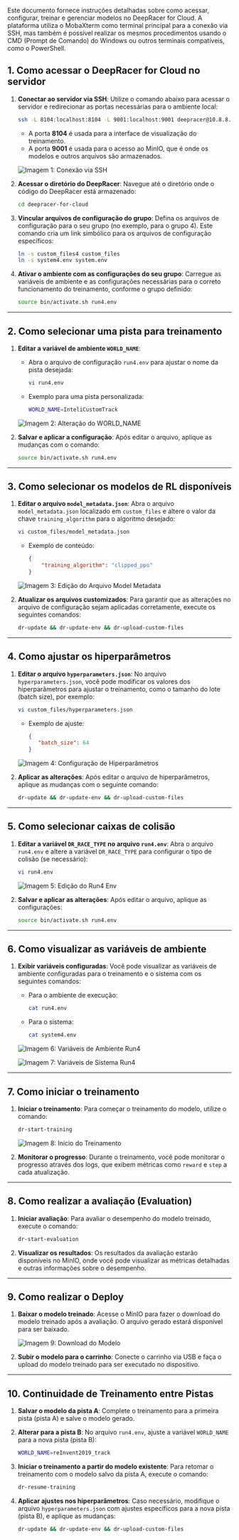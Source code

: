 Este documento fornece instruções detalhadas sobre como acessar, configurar, treinar e gerenciar modelos no DeepRacer for Cloud. A plataforma utiliza o MobaXterm como terminal principal para a conexão via SSH, mas também é possível realizar os mesmos procedimentos usando o CMD (Prompt de Comando) do Windows ou outros terminais compatíveis, como o PowerShell.

## 1. Como acessar o DeepRacer for Cloud no servidor

1. **Conectar ao servidor via SSH**:
   Utilize o comando abaixo para acessar o servidor e redirecionar as portas necessárias para o ambiente local:
   ```bash
   ssh -L 8104:localhost:8104 -L 9001:localhost:9001 deepracer@10.8.8.10
   ```

   - A porta **8104** é usada para a interface de visualização do treinamento.
   - A porta **9001** é usada para o acesso ao MinIO, que é onde os modelos e outros arquivos são armazenados.

   ![Imagem 1: Conexão via SSH](./imgs/ssh.png)

2. **Acessar o diretório do DeepRacer**:
   Navegue até o diretório onde o código do DeepRacer está armazenado:
   ```bash
   cd deepracer-for-cloud
   ```

3. **Vincular arquivos de configuração do grupo**:
   Defina os arquivos de configuração para o seu grupo (no exemplo, para o grupo 4). Este comando cria um link simbólico para os arquivos de configuração específicos:
   ```bash
   ln -s custom_files4 custom_files
   ln -s system4.env system.env
   ```

4. **Ativar o ambiente com as configurações do seu grupo**:
   Carregue as variáveis de ambiente e as configurações necessárias para o correto funcionamento do treinamento, conforme o grupo definido:
   ```bash
   source bin/activate.sh run4.env
   ```

---

## **2. Como selecionar uma pista para treinamento**

1. **Editar a variável de ambiente `WORLD_NAME`**:
   - Abra o arquivo de configuração `run4.env` para ajustar o nome da pista desejada:
     ```bash
     vi run4.env
     ```
   - Exemplo para uma pista personalizada:
     ```bash
     WORLD_NAME=InteliCustomTrack
     ```

   ![Imagem 2: Alteração do WORLD_NAME](./imgs/world_name_exemplo.png)

2. **Salvar e aplicar a configuração**:
   Após editar o arquivo, aplique as mudanças com o comando:
   ```bash
   source bin/activate.sh run4.env
   ```

---

## **3. Como selecionar os modelos de RL disponíveis**

1. **Editar o arquivo `model_metadata.json`**:
   Abra o arquivo `model_metadata.json` localizado em `custom_files` e altere o valor da chave `training_algorithm` para o algoritmo desejado:
   ```bash
   vi custom_files/model_metadata.json
   ```
   - Exemplo de conteúdo:
     ```json
     {
         "training_algorithm": "clipped_ppo"
     }
     ```

   ![Imagem 3: Edição do Arquivo Model Metadata](./imgs/model_metadata.png)

2. **Atualizar os arquivos customizados**:
   Para garantir que as alterações no arquivo de configuração sejam aplicadas corretamente, execute os seguintes comandos:
   ```bash
   dr-update && dr-update-env && dr-upload-custom-files
   ```

---

## **4. Como ajustar os hiperparâmetros**

1. **Editar o arquivo `hyperparameters.json`**:
   No arquivo `hyperparameters.json`, você pode modificar os valores dos hiperparâmetros para ajustar o treinamento, como o tamanho do lote (batch size), por exemplo:
   ```bash
   vi custom_files/hyperparameters.json
   ```
   - Exemplo de ajuste:
     ```json
     {
        "batch_size": 64
     }
     ```

   ![Imagem 4: Configuração de Hiperparâmetros](./imgs/hyperparameters.png)

2. **Aplicar as alterações**:
   Após editar o arquivo de hiperparâmetros, aplique as mudanças com o seguinte comando:
   ```bash
   dr-update && dr-update-env && dr-upload-custom-files
   ```

---

## **5. Como selecionar caixas de colisão**

1. **Editar a variável `DR_RACE_TYPE` no arquivo `run4.env`**:
   Abra o arquivo `run4.env` e altere a variável `DR_RACE_TYPE` para configurar o tipo de colisão (se necessário):
   ```bash
   vi run4.env
   ```

   ![Imagem 5: Edição do Run4 Env](./imgs/run4.env.png)

2. **Salvar e aplicar as alterações**:
   Após editar o arquivo, aplique as configurações:
   ```bash
   source bin/activate.sh run4.env
   ```

---

## **6. Como visualizar as variáveis de ambiente**

1. **Exibir variáveis configuradas**:
   Você pode visualizar as variáveis de ambiente configuradas para o treinamento e o sistema com os seguintes comandos:
   - Para o ambiente de execução:
     ```bash
     cat run4.env
     ```
   - Para o sistema:
     ```bash
     cat system4.env
     ```

   ![Imagem 6: Variáveis de Ambiente Run4](./imgs/cat.run4.env.png)

   ![Imagem 7: Variáveis de Sistema Run4](./imgs/cat.system4.env.png)

---

## **7. Como iniciar o treinamento**

1. **Iniciar o treinamento**:
   Para começar o treinamento do modelo, utilize o comando:
   ```bash
   dr-start-training
   ```

   ![Imagem 8: Início do Treinamento](./imgs/start_training.png)

2. **Monitorar o progresso**:
   Durante o treinamento, você pode monitorar o progresso através dos logs, que exibem métricas como `reward` e `step` a cada atualização.

---

## **8. Como realizar a avaliação (Evaluation)**

1. **Iniciar avaliação**:
   Para avaliar o desempenho do modelo treinado, execute o comando:
   ```bash
   dr-start-evaluation
   ```

2. **Visualizar os resultados**:
   Os resultados da avaliação estarão disponíveis no MinIO, onde você pode visualizar as métricas detalhadas e outras informações sobre o desempenho.

---

## **9. Como realizar o Deploy**

1. **Baixar o modelo treinado**:
   Acesse o MinIO para fazer o download do modelo treinado após a avaliação. O arquivo gerado estará disponível para ser baixado.

   ![Imagem 9: Download do Modelo](./imgs/model_download.png)

2. **Subir o modelo para o carrinho**:
   Conecte o carrinho via USB e faça o upload do modelo treinado para ser executado no dispositivo.

---

## **10. Continuidade de Treinamento entre Pistas**

1. **Salvar o modelo da pista A**:
   Complete o treinamento para a primeira pista (pista A) e salve o modelo gerado.

2. **Alterar para a pista B**:
   No arquivo `run4.env`, ajuste a variável `WORLD_NAME` para a nova pista (pista B):
   ```bash
   WORLD_NAME=reInvent2019_track
   ```

3. **Iniciar o treinamento a partir do modelo existente**:
   Para retomar o treinamento com o modelo salvo da pista A, execute o comando:
   ```bash
   dr-resume-training
   ```

4. **Aplicar ajustes nos hiperparâmetros**:
   Caso necessário, modifique o arquivo `hyperparameters.json` com ajustes específicos para a nova pista (pista B), e aplique as mudanças:
   ```bash
   dr-update && dr-update-env && dr-upload-custom-files
   ```

